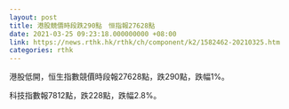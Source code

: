 ```yaml
---
layout: post
title: 港股競價時段跌290點　恒指報27628點
date: 2021-03-25 09:23:18.000000000 +08:00
link: https://news.rthk.hk/rthk/ch/component/k2/1582462-20210325.htm
categories: rthk
---
```


港股低開，恒生指數競價時段報27628點，跌290點，跌幅1%。

科技指數報7812點，跌228點，跌幅2.8%。
